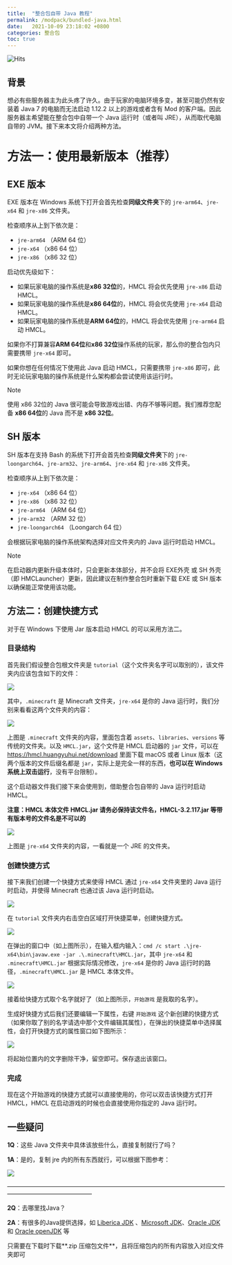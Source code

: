 ```yaml
---
title:  "整合包自带 Java 教程"
permalink: /modpack/bundled-java.html
date:   2021-10-09 23:18:02 +0800
categories: 整合包
toc: true
---
```


![Hits](https://hits.seeyoufarm.com/api/count/incr/badge.svg?url=https%3A%2F%2Fdocs.hmcl.net%2Fmodpack%2Fbundled-java.html&count_bg=%233E4245&title_bg=%233E4245&icon=&icon_color=%23E7E7E7&title=%F0%9F%91%80&edge_flat=false)

## 背景

想必有些服务器主为此头疼了许久。由于玩家的电脑环境多变，甚至可能仍然有安装着 Java 7 的电脑而无法启动 1.12.2 以上的游戏或者含有 Mod 的客户端。因此服务器主希望能在整合包中自带一个 Java 运行时（或者叫 JRE），从而取代电脑自带的 JVM。接下来本文将介绍两种方法。

# 方法一：使用最新版本（推荐）

## EXE 版本

EXE 版本在 Windows 系统下打开会首先检查**同级文件夹**下的 `jre-arm64`、`jre-x64` 和 `jre-x86` 文件夹。

检查顺序从上到下依次是：
- `jre-arm64` （ARM 64 位）
- `jre-x64` （x86 64 位）
- `jre-x86` （x86 32 位）

启动优先级如下：
- 如果玩家电脑的操作系统是**x86 32位**的，HMCL 将会优先使用 `jre-x86` 启动 HMCL。
- 如果玩家电脑的操作系统是**x86 64位**的，HMCL 将会优先使用 `jre-x64` 启动 HMCL。
- 如果玩家电脑的操作系统是**ARM 64位**的，HMCL 将会优先使用 `jre-arm64` 启动 HMCL。

如果你不打算兼容**ARM 64位**和**x86 32位**操作系统的玩家，那么你的整合包内只需要携带 `jre-x64` 即可。

如果你想在任何情况下使用此 Java 启动 HMCL，只需要携带 `jre-x86` 即可，此时无论玩家电脑的操作系统是什么架构都会尝试使用该运行时。
> [!NOTE]
> 使用 x86 32位的 Java 很可能会导致游戏出错、内存不够等问题。我们推荐您配备 **x86 64位**的 Java 而不是 **x86 32位**。
    
## SH 版本

SH 版本在支持 Bash 的系统下打开会首先检查**同级文件夹**下的 `jre-loongarch64`、`jre-arm32`、`jre-arm64`、`jre-x64` 和 `jre-x86` 文件夹。

检查顺序从上到下依次是：
- `jre-x64` （x86 64 位）
- `jre-x86` （x86 32 位）
- `jre-arm64` （ARM 64 位）
- `jre-arm32` （ARM 32 位）
- `jre-loongarch64` （Loongarch 64 位）

会根据玩家电脑的操作系统架构选择对应文件夹内的 Java 运行时启动 HMCL。

> [!NOTE]
> 在启动器内更新升级本体时，只会更新本体部分，并不会将 EXE外壳 或 SH 外壳（即 HMCLauncher）更新，因此建议在制作整合包时重新下载 EXE 或 SH 版本以确保能正常使用该功能。

## 方法二：创建快捷方式

对于在 Windows 下使用 Jar 版本启动 HMCL 的可以采用方法二。

### 目录结构

首先我们假设整合包根文件夹是 `tutorial`（这个文件夹名字可以取别的），该文件夹内应该包含如下的文件：

![](/assets/img/docs/modpack-in-java/2-1.png)

其中，`.minecraft` 是 Minecraft 文件夹，`jre-x64` 是你的 Java 运行时，我们分别来看看这两个文件夹的内容：

![](/assets/img/docs/modpack-in-java/2-2.png)

上图是 `.minecraft` 文件夹的内容，里面包含着 `assets`、`libraries`、`versions` 等传统的文件夹。以及 `HMCL.jar`，这个文件是 HMCL 启动器的 `jar` 文件，可以在 https://hmcl.huangyuhui.net/download 里面下载 macOS 或者 Linux 版本（这两个版本的文件后缀名都是 `jar`，实际上是完全一样的东西，**也可以在 Windows 系统上双击运行**，没有平台限制）。

这个启动器文件我们接下来会使用到，借助整合包自带的 Java 运行时启动 HMCL。

**注意：HMCL 本体文件 HMCL.jar 请务必保持该文件名，HMCL-3.2.117.jar 等带有版本号的文件名是不可以的**

![](/assets/img/docs/modpack-in-java/2-3.png)

上图是 `jre-x64` 文件夹的内容，一看就是一个 JRE 的文件夹。

### 创建快捷方式

接下来我们创建一个快捷方式来使得 HMCL 通过 `jre-x64` 文件夹里的 Java 运行时启动，并使得 Minecraft 也通过该 Java 运行时启动。

![](/assets/img/docs/modpack-in-java/2-4.png)

在 `tutorial` 文件夹内右击空白区域打开快捷菜单，创建快捷方式。

![](/assets/img/docs/modpack-in-java/2-5.png)

在弹出的窗口中（如上图所示），在输入框内输入：`cmd /c start .\jre-x64\bin\javaw.exe -jar .\.minecraft\HMCL.jar`，其中 `jre-x64` 和 `.minecraft\HMCL.jar` 根据实际情况修改，`jre-x64` 是你的 Java 运行时的路径，`.minecraft\HMCL.jar` 是 HMCL 本体文件。

![](/assets/img/docs/modpack-in-java/2-6.png)

接着给快捷方式取个名字就好了（如上图所示，`开始游戏` 是我取的名字）。

生成好快捷方式后我们还要编辑一下属性，右键 `开始游戏` 这个新创建的快捷方式（如果你取了别的名字请选中那个文件编辑其属性），在弹出的快捷菜单中选择属性，会打开快捷方式的属性窗口如下图所示：

![](/assets/img/docs/modpack-in-java/2-7.png)

将起始位置内的文字删除干净，留空即可。保存退出该窗口。

### 完成

现在这个开始游戏的快捷方式就可以直接使用的，你可以双击该快捷方式打开 HMCL，HMCL 在启动游戏的时候也会直接使用你指定的 Java 运行时。

## 一些疑问

**1Q**：这些 Java 文件夹中具体该放些什么，直接复制就行了吗？

**1A**：是的，复制 jre 内的所有东西就行，可以根据下图参考：

![](/assets/img/docs/modpack-in-java/2-3.png)

——————————————————————————————————————————————————

**2Q**：去哪里找Java？

**2A**：有很多的Java提供选择，如 [Liberica JDK](https://bell-sw.com/pages/downloads/?os=Windows&package=jdk-full) 、[Microsoft JDK](https://docs.microsoft.com/zh-cn/java/openjdk/download)、[Oracle JDK](https://www.oracle.com/java/technologies/downloads/#jdk17-windows) 和 [Oracle openJDK](https://jdk.java.net/) 等

只需要在下载时下载**.zip 压缩包文件**，且将压缩包内的所有内容放入对应文件夹即可
